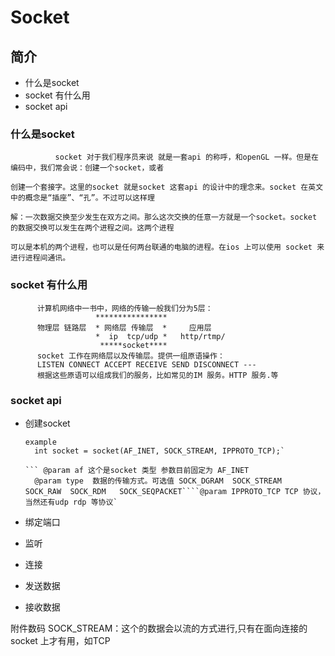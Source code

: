 # Socket

## 简介

* 什么是socket
* socket 有什么用
* socket api

### 什么是socket

```
          socket 对于我们程序员来说 就是一套api 的称呼，和openGL 一样。但是在编码中，我们常会说：创建一个socket，或者

创建一个套接字。这里的socket 就是socket 这套api 的设计中的理念来。socket 在英文中的概念是“插座”、“孔”。不过可以这样理

解：一次数据交换至少发生在双方之间。那么这次交换的任意一方就是一个socket。socket 的数据交换可以发生在两个进程之间。这两个进程

可以是本机的两个进程，也可以是任何两台联通的电脑的进程。在ios 上可以使用 socket 来进行进程间通讯。

```

### socket 有什么用

```
      计算机网络中一书中，网络的传输一般我们分为5层：
                   ****************
      物理层 链路层  * 网络层 传输层  *     应用层
                   *  ip  tcp/udp *   http/rtmp/
                    *****socket****
      socket 工作在网络层以及传输层。提供一组原语操作：
      LISTEN CONNECT ACCEPT RECEIVE SEND DISCONNECT ---
      根据这些原语可以组成我们的服务，比如常见的IM 服务。HTTP 服务.等
```

### socket api

* 创建socket
  ```int socket( int af, int type, int protocol);
  example 
    int socket = socket(AF_INET, SOCK_STREAM, IPPROTO_TCP);`

  ``` @param af 这个是socket 类型 参数目前固定为 AF_INET 
    @param type  数据的传输方式。可选值 SOCK_DGRAM  SOCK_STREAM  SOCK_RAW  SOCK_RDM   SOCK_SEQPACKET````@param IPPROTO_TCP TCP 协议，当然还有udp rdp 等协议`

* 绑定端口

* 监听

* 连接

* 发送数据

* 接收数据


附件数码
SOCK\_STREAM：这个的数据会以流的方式进行,只有在面向连接的socket 上才有用，如TCP

